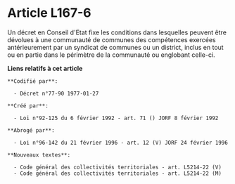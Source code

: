 # Article L167-6

Un décret en Conseil d'Etat fixe les conditions dans lesquelles peuvent être dévolues à une communauté de communes des
compétences exercées antérieurement par un syndicat de communes ou un district, inclus en tout ou en partie dans le périmètre
de la communauté ou englobant celle-ci.

**Liens relatifs à cet article**

	**Codifié par**:

	  - Décret n°77-90 1977-01-27

	**Créé par**:

	  - Loi n°92-125 du 6 février 1992 - art. 71 () JORF 8 février 1992

	**Abrogé par**:

	  - Loi n°96-142 du 21 février 1996 - art. 12 (V) JORF 24 février 1996

	**Nouveaux textes**:

	  - Code général des collectivités territoriales - art. L5214-22 (V)
	  - Code général des collectivités territoriales - art. L5214-22 (M)
